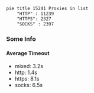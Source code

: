 
```mermaid
pie title 15241 Proxies in list
    "HTTP" : 11239
    "HTTPS": 2327
    "SOCKS" : 2397
```

### Some Info
#### Average Timeout

- mixed: 3.2s
- http: 1.4s
- https: 8.1s
- socks: 6.5s
